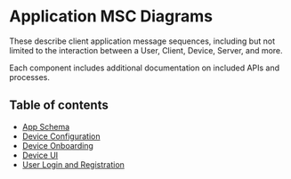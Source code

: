 # Application MSC Diagrams

These describe client application message sequences, including but not limited to the interaction between a User, Client, Device, Server, and more.

Each component includes additional documentation on included APIs and processes.

## Table of contents

* [App Schema](app_schema/README.md)
* [Device Configuration](device_configuration/README.md)
* [Device Onboarding](device_onboarding/README.md)
* [Device UI](device_ui/README.md)
* [User Login and Registration](user_login_and_registration/README.md)